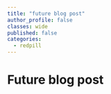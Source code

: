 ```yaml
---
title: "future blog post"
author_profile: false
classes: wide
published: false
categories:
  - redpill
---
```


<h1 class="center-text"> Future blog post </h1>
